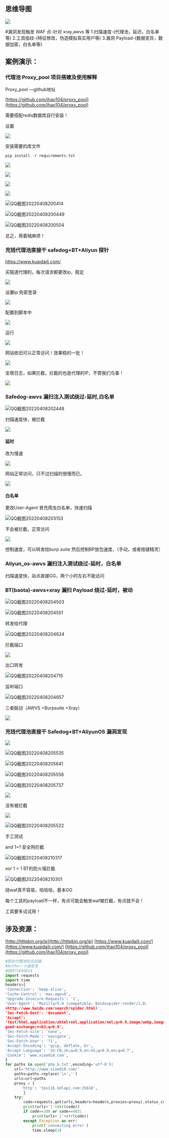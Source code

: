 

## 思维导图

![](image47/20210515225218.png)

#漏洞发现触发 WAF 点-针对 xray,awvs 等
1.扫描速度-(代理池，延迟，白名单等)
2.工具指纹-(特征修改，伪造模拟真实用户等)
3.漏洞 Payload-(数据变异，数据加密，白名单等)

## 案例演示：

### 代理池 Proxy_pool 项目搭建及使用解释

Proxy_pool —github地址

[https://github.com/jhao104/proxy_pool](https://github.com/jhao104/proxy_pool)

需要搭配redis数据库自行安装！

设置

![](image47/QQ截图20220408193159.png)

安装需要的库文件

```python
pip install -r requirements.txt
```

![](image47/QQ截图20220408193056.png)



![](image47/QQ截图20220408192749.png)

![](image47/QQ截图20220408200031.png)



![](image47/QQ截图20220408200407.png)

![QQ截图20220408200414](image47/QQ截图20220408200414.png)

![QQ截图20220408200449](image47/QQ截图20220408200449.png)

![QQ截图20220408200504](image47/QQ截图20220408200504.png)



总之，用着贼麻烦！

### 充钱代理池直接干 safedog+BT+Aliyun 探针

https://www.kuaidaili.com/ 

买隧道代理的，每次请求都更改ip，稳定

![](image47/QQ截图20220408201301.png)

设置ip 免密登录

![](image47/QQ截图20220408201436.png)



配置到脚本中

![](image47/QQ截图20220408201632.png)

运行

![](image47/QQ截图20220408201710.png)

网站依旧可以正常访问！效果稳的一批！

![](image47/QQ截图20220408201744.png)

宝塔日志，如果拦截，拦截的也是代理的IP，不管我们鸟事！

![](image47/QQ截图20220408201859.png)

### Safedog-awvs 漏扫注入测试绕过-延时,白名单



![QQ截图20220408202448](image47/QQ截图20220408202448.png)

扫描速度快，被拦截

![](image47/QQ截图20220408202734.png)

#### 延时

改为慢速

![](image47/QQ截图20220408202924.png)



网站正常访问，只不过扫描的很慢而已。

![](image47/QQ截图20220408203026.png)

#### 白名单

更改User-Agent 冒充爬虫白名单，快速扫描

![QQ截图20220408203153](image47/QQ截图20220408203153.png)

不会被拦截，正常访问

![](image47/QQ截图20220408203205.png)

控制速度，可以转发给burp suite 然后控制BP放包速度，（手动，或者按键精灵）

### Aliyun_os-awvs 漏扫注入测试绕过-延时，白名单

扫描速度快，站点直接GG，两个小时左右不能访问

### BT(baota)-awvs+xray 漏扫 Payload 绕过-延时，被动

![QQ截图20220408204503](image47/QQ截图20220408204503.png)

![QQ截图20220408204551](image47/QQ截图20220408204551.png)

转发给代理

![QQ截图20220408204624](image47/QQ截图20220408204624.png)



拦截端口

![](image47/QQ截图20220408205205.png)

出口转发

![QQ截图20220408204715](image47/QQ截图20220408204715.png)

监听端口

![QQ截图20220408204657](image47/QQ截图20220408204657.png)

三者联动（AWVS +Burpsuite +Xray）

![](image47/QQ截图20220408204805.png)



### 充钱代理池直接干 Safedog+BT+AliyunOS 漏洞发现

![](image47/QQ截图20220408205900.png)

![QQ截图20220408205535](image47/QQ截图20220408205535.png)

![QQ截图20220408205641](image47/QQ截图20220408205641.png)



![QQ截图20220408205558](image47/QQ截图20220408205558.png)

![QQ截图20220408205737](image47/QQ截图20220408205737.png)



![](image47/QQ截图20220408210115.png)



没有被拦截

![](image47/QQ截图20220408210401.png)

![QQ截图20220408205522](image47/QQ截图20220408205522.png)



手工测试

and 1=1 安全狗拦截

![QQ截图20220408210317](image47/QQ截图20220408210317.png)

xor 1 = 1 BT的防火墙拦截 

![QQ截图20220408210301](image47/QQ截图20220408210301.png)

  绕waf真不容易，哈哈哈，基本GG

每个工具的payload不一样，有点可能会触发waf被拦截，有点就不会！

工具要多试试用！



## 涉及资源：

[http://httpbin.org/ip](http://httpbin.org/ip)
[https://www.kuaidaili.com/](https://www.kuaidaili.com/)
[https://github.com/jhao104/proxy_pool](https://github.com/jhao104/proxy_pool)



```python
#配合代理池吃瓜扫描
#Author:小迪安全
#QQ471656814
import requests
import time
headers={
'Connection': 'keep-alive',
'Cache-Control': 'max-age=0',
'Upgrade-Insecure-Requests': '1',
'User-Agent': 'Mozilla/5.0 (compatible; Baiduspider-render/2.0;
+http://www.baidu.com/search/spider.html)',
'Sec-Fetch-Dest': 'document',
'Accept':
'text/html,application/xhtml+xml,application/xml;q=0.9,image/webp,image/apng,*/*;q=0.8,application/si
gned-exchange;v=b3;q=0.9',
'Sec-Fetch-Site': 'none',
'Sec-Fetch-Mode': 'navigate',
'Sec-Fetch-User': '?1',
'Accept-Encoding': 'gzip, deflate, br',
'Accept-Language': 'zh-CN,zh;q=0.9,en-US;q=0.8,en;q=0.7',
'Cookie': 'www.xiaodi8.com',
}
for paths in open('php_b.txt',encoding='utf-8'):
	url='http://www.xiaodi8.com/'
	paths=paths.replace('\n','')
	urls=url+paths
    proxy = {
       'http': 'tps116.kdlapi.com:15818',
        }
	try:
		code=requests.get(urls,headers=headers,proxies=proxy).status_code
		print(urls+'|'+str(code))
		if code==200 or code==403:
			print(urls+'|'+str(code))
		except Exception as err:
			print('connecting error')
			time.sleep(3)
```

